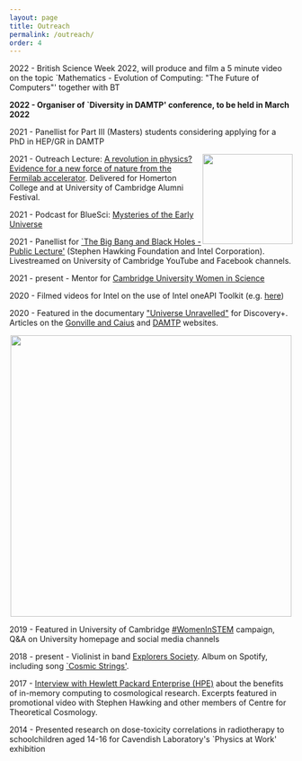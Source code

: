 ```yaml
---
layout: page
title: Outreach
permalink: /outreach/
order: 4
---
```


2022 - British Science Week 2022, will produce and film a 5 minute video on the topic `Mathematics - Evolution of Computing: "The Future of Computers"' together with BT

**2022 - Organiser of `Diversity in DAMTP' conference, to be held in March 2022**

2021 - Panellist for Part III (Masters) students considering applying for a PhD in HEP/GR in DAMTP

<img src="https://amelialdrew.github.io/outreach/Mysteries.png" width="160" style="float:right">

2021 - Outreach Lecture: [A revolution in physics? Evidence for a new force of nature from the Fermilab accelerator](https://www.youtube.com/watch?v=Th5UfKpJk3w). Delivered for Homerton College and at University of Cambridge Alumni Festival.

2021 - Podcast for BlueSci: [Mysteries of the Early Universe](https://anchor.fm/bluesci-podcast/episodes/Mysteries-of-the-early-universe–with-Amelia-Drew-eq5lu9)

2021 - Panellist for [`The Big Bang and Black Holes - Public Lecture'](https://youtu.be/LQ5lHKm7c8M?t=11860) (Stephen Hawking Foundation and Intel Corporation). Livestreamed on University of Cambridge YouTube and Facebook channels.

2021 - present - Mentor for [Cambridge University Women in Science](https://www.camwis.co.uk/)

2020 - Filmed videos for Intel on the use of Intel oneAPI Toolkit (e.g. [here](https://www.facebook.com/IntelDevTools/videos/hear-how-amelia-drew-at-homerton-college-cambridge-and-her-team-of-developers-us/131244772495211/))

2020 - Featured in the documentary ["Universe Unravelled"](https://www.discoveryplus.co.uk/show/universe-unravelled-with-the-stephen-hawking-centre) for Discovery+. Articles on the [Gonville and Caius](https://www.cai.cam.ac.uk/news/universe-unravelled-researchers-stephen-hawking-centre-including-caian-amelia-drew-explain) and [DAMTP](http://www.ctc.cam.ac.uk/news/01Discovery.php) websites.

<p align="center">
  <img src="https://amelialdrew.github.io/outreach/Screenshot.png" width="500">
</p>

2019 - Featured in University of Cambridge [#WomenInSTEM](https://www.cam.ac.uk/research/news/women-in-stem-amelia-drew) campaign, Q&A on University homepage and social media channels

2018 - present - Violinist in band [Explorers Society](https://open.spotify.com/artist/67Pelf7ypMEK2FAS15FmQ7). Album on Spotify, including song [`Cosmic Strings'](https://open.spotify.com/track/4E1leKQUmFyEz2aRpRqhC2?si=97b516cd4a674d83).

2017 - [Interview with Hewlett Packard Enterprise (HPE)](https://www.youtube.com/watch?v=MgGhfuxUc44) about the benefits of in-memory computing to cosmological research. Excerpts featured in promotional video with Stephen Hawking and other members of Centre for Theoretical Cosmology.

2014 - Presented research on dose-toxicity correlations in radiotherapy to schoolchildren aged 14-16 for Cavendish Laboratory's `Physics at Work' exhibition